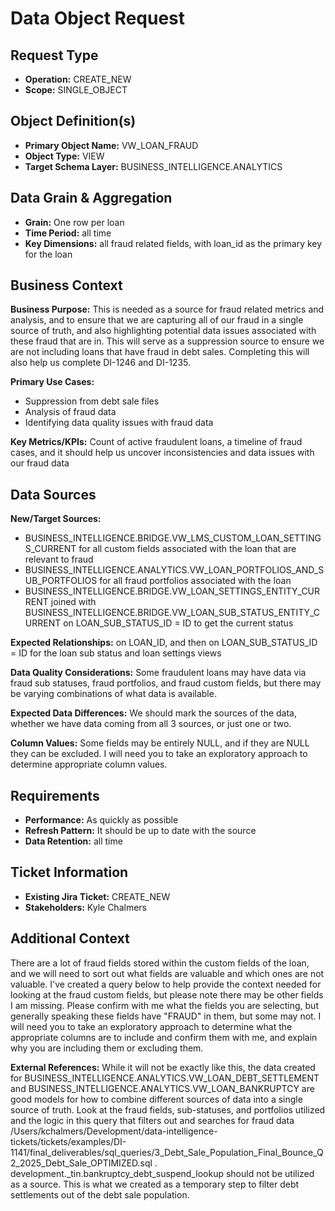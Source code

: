 # Data Object Request

## Request Type
- **Operation:** CREATE_NEW
- **Scope:** SINGLE_OBJECT

## Object Definition(s)
- **Primary Object Name:** VW_LOAN_FRAUD
- **Object Type:** VIEW
- **Target Schema Layer:** BUSINESS_INTELLIGENCE.ANALYTICS

## Data Grain & Aggregation
- **Grain:** One row per loan
- **Time Period:** all time
- **Key Dimensions:** all fraud related fields, with loan_id as the primary key for the loan

## Business Context
**Business Purpose:** This is needed as a source for fraud related metrics and analysis, and to ensure that we are capturing all of our fraud in a single source of truth, and also highlighting potential data issues associated with these fraud that are in. This will serve as a suppression source to ensure we are not including loans that have fraud in debt sales. Completing this will also help us complete DI-1246 and DI-1235.

**Primary Use Cases:** 
- Suppression from debt sale files
- Analysis of fraud data
- Identifying data quality issues with fraud data

**Key Metrics/KPIs:** Count of active fraudulent loans, a timeline of fraud cases, and it should help us uncover inconsistencies and data issues with our fraud data

## Data Sources
**New/Target Sources:** 
- BUSINESS_INTELLIGENCE.BRIDGE.VW_LMS_CUSTOM_LOAN_SETTINGS_CURRENT for all custom fields associated with the loan that are relevant to fraud 
- BUSINESS_INTELLIGENCE.ANALYTICS.VW_LOAN_PORTFOLIOS_AND_SUB_PORTFOLIOS for all fraud portfolios associated with the loan 
- BUSINESS_INTELLIGENCE.BRIDGE.VW_LOAN_SETTINGS_ENTITY_CURRENT joined with BUSINESS_INTELLIGENCE.BRIDGE.VW_LOAN_SUB_STATUS_ENTITY_CURRENT on LOAN_SUB_STATUS_ID = ID to get the current status

**Expected Relationships:** on LOAN_ID, and then on LOAN_SUB_STATUS_ID = ID for the loan sub status and loan settings views

**Data Quality Considerations:** Some fraudulent loans may have data via fraud sub statuses, fraud portfolios, and fraud custom fields, but there may be varying combinations of what data is available.

**Expected Data Differences:** We should mark the sources of the data, whether we have data coming from all 3 sources, or just one or two.

**Column Values:** Some fields may be entirely NULL, and if they are NULL they can be excluded. I will need you to take an exploratory approach to determine appropriate column values.

## Requirements
- **Performance:** As quickly as possible
- **Refresh Pattern:** It should be up to date with the source
- **Data Retention:** all time

## Ticket Information
- **Existing Jira Ticket:** CREATE_NEW
- **Stakeholders:** Kyle Chalmers

## Additional Context
There are a lot of fraud fields stored within the custom fields of the loan, and we will need to sort out what fields are valuable and which ones are not valuable. I've created a query below to help provide the context needed for looking at the fraud custom fields, but please note there may be other fields I am missing. Please confirm with me what the fields you are selecting, but generally speaking these fields have "FRAUD" in them, but some may not.
I will need you to take an exploratory approach to determine what the appropriate columns are to include and confirm them with me, and explain why you are including them or excluding them.

**External References:** While it will not be exactly like this, the data created for BUSINESS_INTELLIGENCE.ANALYTICS.VW_LOAN_DEBT_SETTLEMENT and BUSINESS_INTELLIGENCE.ANALYTICS.VW_LOAN_BANKRUPTCY are good models for how to combine different sources of data into a single source of truth.
Look at the fraud fields, sub-statuses, and portfolios utilized and the logic in this query that filters out and searches for fraud data /Users/kchalmers/Development/data-intelligence-tickets/tickets/examples/DI-1141/final_deliverables/sql_queries/3_Debt_Sale_Population_Final_Bounce_Q2_2025_Debt_Sale_OPTIMIZED.sql . development._tin.bankruptcy_debt_suspend_lookup should not be utilized as a source. This is what we created as a temporary step to filter debt settlements out of the debt sale population.